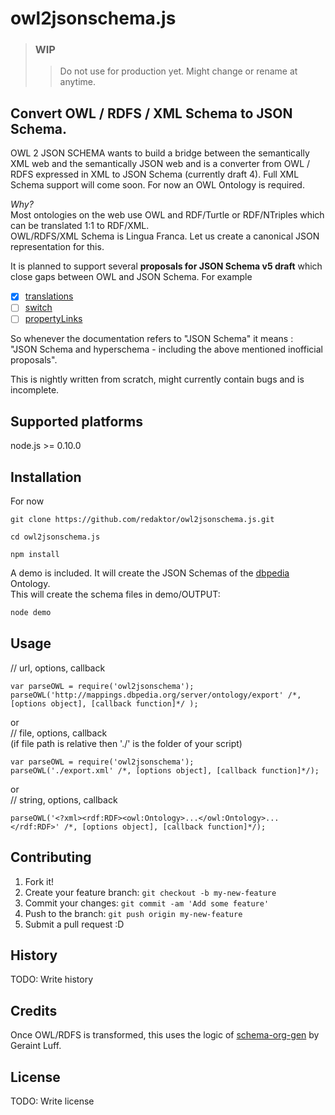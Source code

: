 # owl2jsonschema.js
> ### **WIP**
> > Do not use for production yet. Might change or rename at anytime.
>

Convert OWL / RDFS / XML Schema to JSON Schema.
---

OWL 2 JSON SCHEMA wants to build a bridge between the semantically XML web and the semantically JSON web and is a converter from OWL / RDFS expressed in XML to JSON Schema (currently draft 4).
Full XML Schema support will come soon. For now an OWL Ontology is required.

*Why?* <br/>
Most ontologies on the web use OWL and RDF/Turtle or RDF/NTriples which can be translated 1:1 to RDF/XML. <br />
OWL/RDFS/XML Schema is Lingua Franca. Let us create a canonical JSON representation for this.

It is planned to support several **proposals for JSON Schema v5 draft** which close gaps between OWL and JSON Schema. For example <br/>
- [x] [translations](https://github.com/json-schema/json-schema/wiki/translations-(v5-proposal))
- [ ] [switch](https://github.com/json-schema/json-schema/wiki/switch-(v5-proposal))
- [ ] [propertyLinks](https://github.com/json-schema/json-schema/wiki/propertyLinks-(v5-proposal))

So whenever the documentation refers to "JSON Schema" it means :<br/>
"JSON Schema and hyperschema - including the above mentioned inofficial proposals".

This is nightly written from scratch, might currently contain bugs and is incomplete.<br/>
 
## Supported platforms

node.js >= 0.10.0

## Installation
 
For now <br/>
```
git clone https://github.com/redaktor/owl2jsonschema.js.git
```

```
cd owl2jsonschema.js
```

```
npm install
```
 A demo is included. It will create the JSON Schemas of the [dbpedia](http://dbpedia.org/About) Ontology.<br/> This will create the schema files in demo/OUTPUT:

```javascript
node demo
```

## Usage
// url, options, callback
```
var parseOWL = require('owl2jsonschema');
parseOWL('http://mappings.dbpedia.org/server/ontology/export' /*, [options object], [callback function]*/ );
```
or<br/>
// file, options, callback<br/>
(if file path is relative then './' is the folder of your script)
```
var parseOWL = require('owl2jsonschema');
parseOWL('./export.xml' /*, [options object], [callback function]*/);
```
or<br/>
// string, options, callback
```
parseOWL('<?xml><rdf:RDF><owl:Ontology>...</owl:Ontology>...</rdf:RDF>' /*, [options object], [callback function]*/);
 ```
 
## Contributing
 
1. Fork it!
2. Create your feature branch: `git checkout -b my-new-feature`
3. Commit your changes: `git commit -am 'Add some feature'`
4. Push to the branch: `git push origin my-new-feature`
5. Submit a pull request :D
 
## History
 
TODO: Write history
 
## Credits
 
Once OWL/RDFS is transformed, this uses the logic of [schema-org-gen](https://github.com/geraintluff/schema-org-gen) by Geraint Luff.
 
## License
 
TODO: Write license
